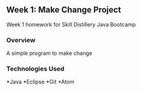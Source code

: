 ## Week 1: Make Change Project

Week 1 homework for Skill Distillery
Java Bootcamp

### Overview

A simple program to make change

### Technologies Used

*Java
*Eclipse
*Git
*Atom
